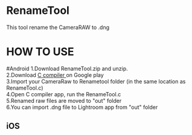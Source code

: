 # RenameTool
This tool rename the CameraRAW to .dng

<h1>HOW TO USE</h1>

#Android
1.Download RenameTool.zip and unzip.<br>
2.Download <a href = "https://play.google.com/store/apps/details?id=com.dztall.ccr.android.admob">C compiler </a>on Google play  <br>
3.Import your CameraRaw to Renametool folder (in the same location as RenameTool.c)<br>
4.Open C compiler app, run the RenameTool.c<br>
5.Renamed raw files are moved to "out" folder<br>
6.You can import .dng file to Lightroom app from "out" folder<br>



<h2>iOS</h2>
